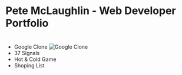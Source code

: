 # Pete McLaughlin - Web Developer Portfolio<h1>

* Google Clone ![Google Clone](https://petemclaughlin.github.io/google-clone/)
* 37 Signals
* Hot & Cold Game
* Shoping List


